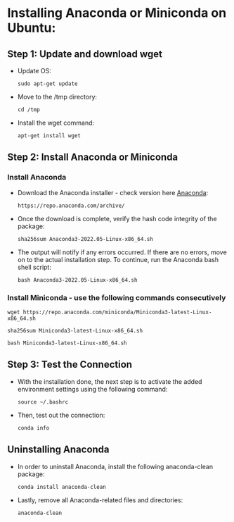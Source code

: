# Installing Anaconda or Miniconda on Ubuntu:

## Step 1: Update and download wget

- Update OS:
  ```shell
  sudo apt-get update
  ```
- Move to the /tmp directory:
  ```shell
  cd /tmp
  ```
- Install the wget command:
  ```shell
  apt-get install wget
  ```

## Step 2: Install Anaconda or Miniconda

### Install Anaconda

- Download the Anaconda installer - check version here [Anaconda](https://repo.anaconda.com/archive/):
  ```shell
  https://repo.anaconda.com/archive/
  ```
- Once the download is complete, verify the hash code integrity of the package:
  ```shell
  sha256sum Anaconda3-2022.05-Linux-x86_64.sh
  ```
- The output will notify if any errors occurred. If there are no errors, move on to the actual installation step. To continue, run the Anaconda bash shell script:
  ```shell
  bash Anaconda3-2022.05-Linux-x86_64.sh
  ```

### Install Miniconda - use the following commands consecutively

```shell
wget https://repo.anaconda.com/miniconda/Miniconda3-latest-Linux-x86_64.sh
```

```shell
sha256sum Miniconda3-latest-Linux-x86_64.sh
```

```shell
bash Miniconda3-latest-Linux-x86_64.sh
```

## Step 3: Test the Connection

- With the installation done, the next step is to activate the added environment settings using the following command:
  ```shell
  source ~/.bashrc
  ```
- Then, test out the connection:
  ```shell
  conda info
  ```

## Uninstalling Anaconda

- In order to uninstall Anaconda, install the following anaconda-clean package:
  ```shell
  conda install anaconda-clean
  ```
- Lastly, remove all Anaconda-related files and directories:
  ```shell
  anaconda-clean
  ```

